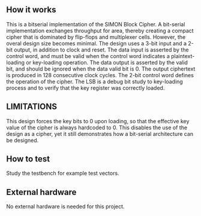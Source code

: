 <!---

This file is used to generate your project datasheet. Please fill in the information below and delete any unused
sections.

You can also include images in this folder and reference them in the markdown. Each image must be less than
512 kb in size, and the combined size of all images must be less than 1 MB.
-->

## How it works

This is a bitserial implementation of the SIMON Block Cipher. A
bit-serial implementation exchanges throughput for area, thereby
creating a compact cipher that is dominated by flip-flops and
multiplexer cells.  However, the overal design size becomes minimal. 
The design uses a 3-bit input and a 2-bit output, in addition to clock and reset.
The data input is asserted by the control word, and must be valid when
the control word indicates a plaintext-loading or key-loading
operation.
The data output is asserted by the valid bit, and should be ignored
when the data valid bit is 0. The output ciphertext is produced in 128
consecutive clock cycles.
The 2-bit control word defines the operation of the cipher. The LSB is
a debug bit study to key-loading process and to verify that the key
register was correctly loaded.

## LIMITATIONS

This design forces the key bits to 0 upon loading, so that the
effective key value of the cipher is always hardcoded to 0.
This disables the use of the design as a cipher, yet it still 
demonstrates how a bit-serial architecture can be designed.

## How to test

Study the testbench for example test vectors.

## External hardware

No external hardware is needed for this project.
